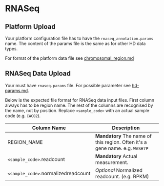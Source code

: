 # RNASeq

## Platform Upload

Your platform configuration file has to have the `rnaseq_annotation.params` name.
The content of the params file is the same as for other HD data types.

For format of the platform data file see [chromosomal_region.md](chromosomal_region.md)

## RNASeq Data Upload

Your must have `rnaseq.params` file. For possible parameter see [hd-params.md](hd-params.md).

Below is the expected file format for RNASeq data input files.
First column always has to be region name. The rest of the columns are recognised by the name, not by position.
Replace `<sample_code>` with an actual sample code (e.g. `CACO2`).

| Column Name | Description |
--------------|--------------
| REGION_NAME | **Mandatory** The name of this region. Often it's a gene name. e.g. `WASH7P` |
| `<sample_code>`.readcount | **Mandatory** Actual measurement. |
| `<sample_code>`.normalizedreadcount | *Optional* Normalized readcount. (e.g. RPKM) |


